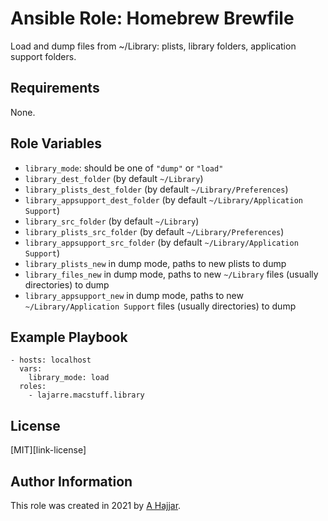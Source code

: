 # Ansible Role: Homebrew Brewfile

Load and dump files from ~/Library: plists, library folders, application support folders.

## Requirements

None.

## Role Variables

- `library_mode`: should be one of `"dump"` or `"load"`
- `library_dest_folder` (by default `~/Library`)
- `library_plists_dest_folder` (by default `~/Library/Preferences`)
- `library_appsupport_dest_folder` (by default `~/Library/Application Support`)
- `library_src_folder` (by default `~/Library`)
- `library_plists_src_folder` (by default `~/Library/Preferences`)
- `library_appsupport_src_folder` (by default `~/Library/Application Support`)
- `library_plists_new` in dump mode, paths to new plists to dump
- `library_files_new` in dump mode, paths to new `~/Library` files (usually directories) to dump
- `library_appsupport_new` in dump mode, paths to new `~/Library/Application Support` files (usually directories) to dump

## Example Playbook

    - hosts: localhost
      vars:
        library_mode: load
      roles:
        - lajarre.macstuff.library

## License

[MIT][link-license]

## Author Information

This role was created in 2021 by [A Hajjar](https://github.com/lajarre).
